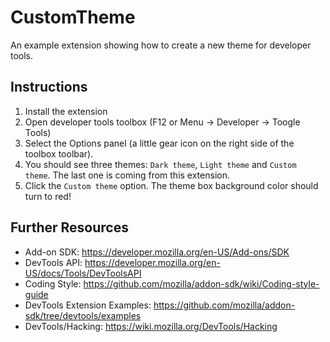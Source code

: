 CustomTheme
===========

An example extension showing how to create a new theme for developer tools.

Instructions
------------
1) Install the extension
2) Open developer tools toolbox (F12 or Menu -> Developer -> Toogle Tools)
3) Select the Options panel (a little gear icon on the right side
of the toolbox toolbar).
4) You should see three themes: `Dark theme`, `Light theme` and `Custom theme`.
The last one is coming from this extension.
5) Click the `Custom theme` option. The theme box background color should
turn to red!

Further Resources
-----------------
* Add-on SDK: https://developer.mozilla.org/en-US/Add-ons/SDK
* DevTools API: https://developer.mozilla.org/en-US/docs/Tools/DevToolsAPI
* Coding Style: https://github.com/mozilla/addon-sdk/wiki/Coding-style-guide
* DevTools Extension Examples: https://github.com/mozilla/addon-sdk/tree/devtools/examples
* DevTools/Hacking: https://wiki.mozilla.org/DevTools/Hacking
